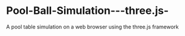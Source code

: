 # Pool-Ball-Simulation---three.js-
A pool table simulation on a web browser using the three.js framework 
